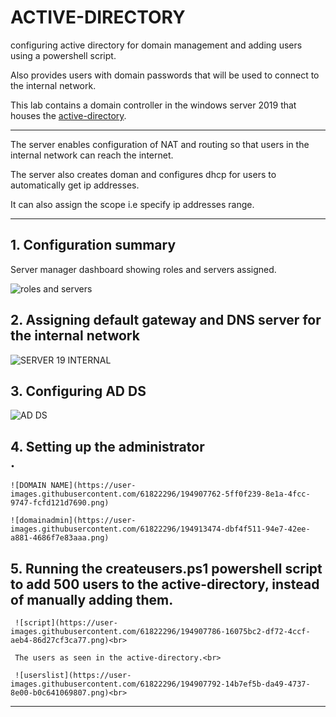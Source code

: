 # ACTIVE-DIRECTORY

configuring active directory for domain management and adding users using a powershell script.<br>

Also provides users with domain passwords that will be used to connect to the internal network.

This lab contains a domain controller in the windows server 2019 that houses the [active-directory](https://en.wikipedia.org/wiki/Active_Directory).<br>


-----------------------------------------------------------------------------------------------------------------------------------------------------------------------

The server enables configuration of NAT and routing so that users in the internal network can reach the internet.<br>

The server also creates doman and configures dhcp for users to automatically get ip addresses.<br>

It can also assign the scope i.e specify ip addresses range.<br>

-----------------------------------------------------------------------------------------------------------------------------------------------------------------------


  ## 1. Configuration summary
  
  Server manager dashboard showing roles and servers assigned.<br>
  
  ![roles and servers](https://user-images.githubusercontent.com/61822296/194907783-746cb5a9-a857-4728-9b83-7ce312fcfd23.png)<br>
  
  ## 2. Assigning default gateway and DNS server for the internal network<br>
       
  ![SERVER 19 INTERNAL](https://user-images.githubusercontent.com/61822296/194907788-2ac02a9b-90d6-4f7a-8c48-54907018760e.png)
  
  ## 3. Configuring AD DS
   
   ![AD DS](https://user-images.githubusercontent.com/61822296/194907794-8879a48a-ac26-463f-b9f5-b3ec8d447183.png)
  
  ## 4. Setting up the administrator<br>.
    ![DOMAIN NAME](https://user-images.githubusercontent.com/61822296/194907762-5ff0f239-8e1a-4fcc-9747-fcfd121d7690.png)
    
    ![domainadmin](https://user-images.githubusercontent.com/61822296/194913474-dbf4f511-94e7-42ee-a881-4686f7e83aaa.png)

   
  
  ## 5. Running the createusers.ps1 powershell script to add 500 users to the active-directory, instead of manually adding them.<br>
      
     ![script](https://user-images.githubusercontent.com/61822296/194907786-16075bc2-df72-4ccf-aeb4-86d27cf3ca77.png)<br>
     
     The users as seen in the active-directory.<br>
      
     ![userslist](https://user-images.githubusercontent.com/61822296/194907792-14b7ef5b-da49-4737-8e00-b0c641069807.png)<br>
     
     
  -------------------------------------------------------------------------------------------------------------------------------------------------------------------
 
  




